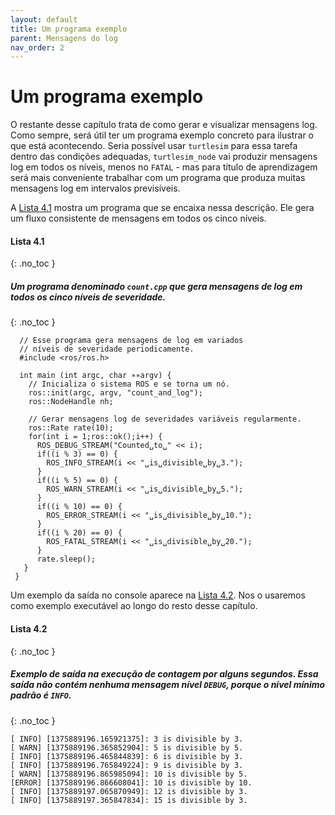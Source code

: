 ```yaml
---
layout: default
title: Um programa exemplo
parent: Mensagens do log
nav_order: 2
---
```



# Um programa exemplo

O restante desse capítulo trata de como gerar e visualizar mensagens log. Como sempre, será útil
ter um programa exemplo concreto para ilustrar o que está acontecendo. Seria possível usar
`turtlesim` para essa tarefa dentro das condições adequadas, 
`turtlesim_node` vai produzir mensagens log em todos os níveis, menos no `FATAL` - mas para
título de aprendizagem será mais conveniente trabalhar com um programa que produza muitas mensagens log em intervalos previsíveis.

A [Lista 4.1](#lista-41) mostra um programa que se encaixa nessa descrição. Ele gera um fluxo consistente de mensagens em todos os cinco níveis.

#### **Lista 4.1**
{: .no_toc }
##### Um programa denominado `count.cpp` que gera mensagens de log em todos os cinco níveis de severidade.
{: .no_toc }
```
  // Esse programa gera mensagens de log em variados
  // níveis de severidade periodicamente.
  #include <ros/ros.h>
 
  int main (int argc, char ∗∗argv) {
    // Inicializa o sistema ROS e se torna um nó. 
    ros::init(argc, argv, "count_and_log");
    ros::NodeHandle nh;
 
    // Gerar mensagens log de severidades variáveis regularmente.
    ros::Rate rate(10);
    for(int i = 1;ros::ok();i++) {
      ROS_DEBUG_STREAM("Counted␣to␣" << i);
      if((i % 3) == 0) {
        ROS_INFO_STREAM(i << "␣is␣divisible␣by␣3.");
      }
      if((i % 5) == 0) {
        ROS_WARN_STREAM(i << "␣is␣divisible␣by␣5.");
      }
      if((i % 10) == 0) {
        ROS_ERROR_STREAM(i << "␣is␣divisible␣by␣10.");
      }
      if((i % 20) == 0) {
        ROS_FATAL_STREAM(i << "␣is␣divisible␣by␣20.");
      }
      rate.sleep();
   }
 }
```

Um exemplo da saída no console aparece na [Lista 4.2](#lista-42). Nos o usaremos como exemplo executável ao longo do resto desse capítulo.


#### **Lista 4.2**
{: .no_toc }
##### Exemplo de saída na execução de contagem por alguns segundos. Essa saída não contém nenhuma mensagem nível `DEBUG`, porque o nível mínimo padrão é `INFO`.
{: .no_toc }
```
[ INFO] [1375889196.165921375]: 3 is divisible by 3.
[ WARN] [1375889196.365852904]: 5 is divisible by 5.
[ INFO] [1375889196.465844839]: 6 is divisible by 3.
[ INFO] [1375889196.765849224]: 9 is divisible by 3.
[ WARN] [1375889196.865985094]: 10 is divisible by 5.
[ERROR] [1375889196.866608041]: 10 is divisible by 10.
[ INFO] [1375889197.065870949]: 12 is divisible by 3.
[ INFO] [1375889197.365847834]: 15 is divisible by 3.
```
